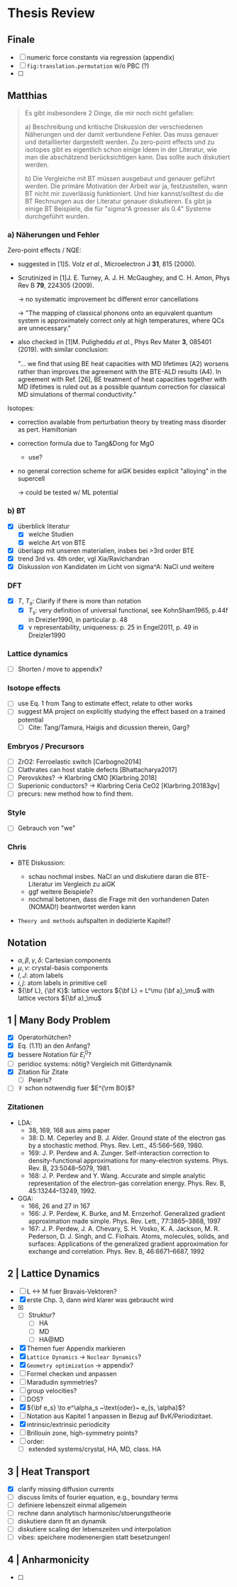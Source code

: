 Thesis Review
===

## Finale

- [ ] numeric force constants via regression (appendix)
- [ ] `fig:translation.permutation` w/o PBC (?)
- [ ] 

## Matthias

> Es gibt insbesondere 2 Dinge, die mir noch nicht gefallen:
>
> a) Beschreibung und kritische Diskussion der verschiedenen Näherungen und der damit verbundene Fehler. Das muss genauer und detaillierter dargestellt werden. Zu zero-point effects und zu isotopes gibt es eigentlich schon einige Ideen in der Literatur, wie man die abschätzend berücksichtigen kann. Das sollte auch diskutiert werden.
>
> b) Die Vergleiche mit BT müssen ausgebaut und genauer geführt werden. Die primäre Motivation der Arbeit war ja, festzustellen, wann BT nicht mir zuverlässig funktioniert. Und hier kannst/solltest du die BT Rechnungen aus der Literatur genauer diskutieren. Es gibt ja einige BT Beispiele, die für "sigma^A groesser als 0.4" Systeme durchgeführt wurden.

### a) Näherungen und Fehler

Zero-point effects / NQE:

- suggested in     [1]S. Volz *et al.*, Microelectron J **31**, 815 (2000).  

- Scrutinized in     [1]J. E. Turney, A. J. H. McGaughey, and C. H. Amon, Phys Rev B **79**, 224305 (2009).  

  → no systematic improvement bc different error cancellations

  → "The mapping of classical phonons onto an equivalent quantum system is approximately correct only at high temperatures, where QCs are unnecessary."

- also checked in     [1]M. Puligheddu *et al.*, Phys Rev Mater **3**, 085401 (2019).  with similar conclusion:

  "... we ﬁnd that using BE heat capacities with MD lifetimes (A2) worsens rather than  improves the agreement with the BTE-ALD results (A4). In agreement with Ref. [26], BE treatment of heat capacities together with MD lifetimes is ruled out as a possible quantum correction for classical MD simulations of thermal conductivity."

Isotopes:

- correction available from perturbation theory by treating mass disorder as pert. Hamiltonian

- correction formula due to Tang&Dong for MgO

  - use?

- no general correction scheme for aiGK besides explicit "alloying" in the supercell

  → could be tested w/ ML potential

### b) BT

- [x] überblick literatur
  - [x] welche Studien
  - [x] welche Art von BTE
- [x] überlapp mit unseren materialien, insbes bei >3rd order BTE
- [x]  trend 3rd vs. 4th order, vgl Xia/Ravichandran
- [x]  Diskussion von Kandidaten im Licht von sigma^A: NaCl und weitere

### DFT

- [x] $T$, $T_s$: Clarify if there is more than notation
  - [x] $T_s$: very definition of universal functional, see KohnSham1965, p.44f in Dreizler1990, in particular p. 48
  - [x] v representability, uniqueness: p. 25 in Engel2011, p. 49 in Dreizler1990

### Lattice dynamics

- [ ] Shorten / move to appendix?

### Isotope effects

- [ ] use Eq. 1 from Tang to estimate effect, relate to other works
- [ ] suggest MA project on explicitly studying the effect based on a trained potential
  - [ ] Cite: Tang/Tamura, Haigis and dicussion therein, Garg?

### Embryos / Precursors

- [ ] ZrO2: Ferroelastic switch [Carbogno2014]
- [ ] Clathrates can host stable defects [Bhattacharya2017]
- [ ] Perovskites? -> Klarbring CMO [Klarbring.2018]
- [ ] Superionic conductors? -> Klarbring Ceria CeO2 [Klarbring.20183gv]
- [ ] precurs: new method how to find them.

### Style

- [ ] Gebrauch von "we"

### Chris

- BTE Diskussion:
  - schau nochmal insbes. NaCl an und diskutiere daran die BTE-Literatur im Vergleich zu aiGK
  - ggf weitere Beispiele?
  - nochmal betonen, dass die Frage mit den vorhandenen Daten (NOMAD!) beantwortet werden kann
  
- `Theory and methods` aufspalten in dedizierte Kapitel?

## Notation

- $\alpha, \beta, \gamma, \delta$: Cartesian components
- $\mu, \nu$: crystal-basis components
- $I, J$: atom labels
- $i, j$: atom labels in primitive cell
- ${\bf L}, {\bf K}$: lattice vectors ${\bf L} = L^\mu {\bf a}_\mu$ with lattice vectors ${\bf a}_\mu$

## 1 | Many Body Problem

- [x] Operatorhütchen?
- [x] Eq. (1.11) an den Anfang?
- [x] bessere Notation für $E^0_l$?
- [ ] peridioc systems: nötig? Vergleich mit Gitterdynamik
- [x] Zitation für Zitate
    - [ ] Peierls?
- [ ] $\mathcal V$ schon notwendig fuer $E^{\rm BO}$?

### Zitationen

- LDA:
    - 38, 169, 168 aus aims paper
    - 38: D. M. Ceperley and B. J. Alder. Ground state of the electron gas by a stochastic method. Phys. Rev. Lett., 45:566–569, 1980.
    - 169: J. P. Perdew and A. Zunger. Self-interaction correction to density-functional approximations for many-electron systems. Phys. Rev. B, 23:5048–5079, 1981.
    - 168: J. P. Perdew and Y. Wang. Accurate and simple analytic representation of the electron-gas correlation energy. Phys. Rev. B, 45:13244–13249, 1992.
- GGA:
    - 166, 26 and 27 in 167
    - 166: J. P. Perdew, K. Burke, and M. Ernzerhof. Generalized gradient approximation made simple. Phys. Rev. Lett., 77:3865–3868, 1997
    - 167: J. P. Perdew, J. A. Chevary, S. H. Vosko, K. A. Jackson, M. R. Pederson, D. J. Singh, and C. Fiolhais. Atoms, molecules, solids, and surfaces: Applications of the generalized gradient approximation for exchange and correlation. Phys. Rev. B, 46:6671–6687, 1992

## 2 | Lattice Dynamics

- [ ] L <-> M fuer Bravais-Vektoren?
- [x] erste Chp. 3, dann wird klarer was gebraucht wird
- [x] - [ ] Struktur?
    - [ ] HA
    - [ ] MD
    - [ ] HA@MD
- [x] Themen fuer Appendix markieren
- [x] `Lattice Dynamics` -> `Nuclear Dynamics`?
- [x] `Geometry optimization` -> appendix?
- [ ] Formel checken und anpassen
- [ ] Maradudin symmetries?
- [ ] group velocities?
- [ ] DOS?
- [x] ${\bf e_s} \to e^\alpha_s ~\text{oder}~ e_{s, \alpha}$?
- [ ] Notation aus Kapitel 1 anpassen in Bezug auf BvK/Periodizitaet.
- [x] intrinsic/extrinsic periodicity
- [ ] Brillouin zone, high-symmetry points?
- [ ] order:
  - [ ] extended systems/crystal, HA, MD, class. HA

## 3 | Heat Transport

- [x] clarify missing diffusion currents
- [ ] discuss limits of fourier equation, e.g., boundary terms
- [ ] definiere lebenszeit einmal allgemein
- [ ] rechne dann analytisch harmonisc/stoerungstheorie
- [ ] diskutiere dann fit an dynamik
- [ ] diskutiere scaling der lebenszeiten und interpolation
- [ ] vibes: speichere modenenergien statt besetzungen!

## 4 | Anharmonicity

- [ ] 